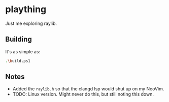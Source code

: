 # plaything

Just me exploring raylib.

## Building
It's as simple as:
```bash
.\build.ps1
```

## Notes
- Added the `raylib.h` so that the clangd lsp would shut up on my NeoVim.
- TODO: Linux version. Might never do this, but still noting this down.

